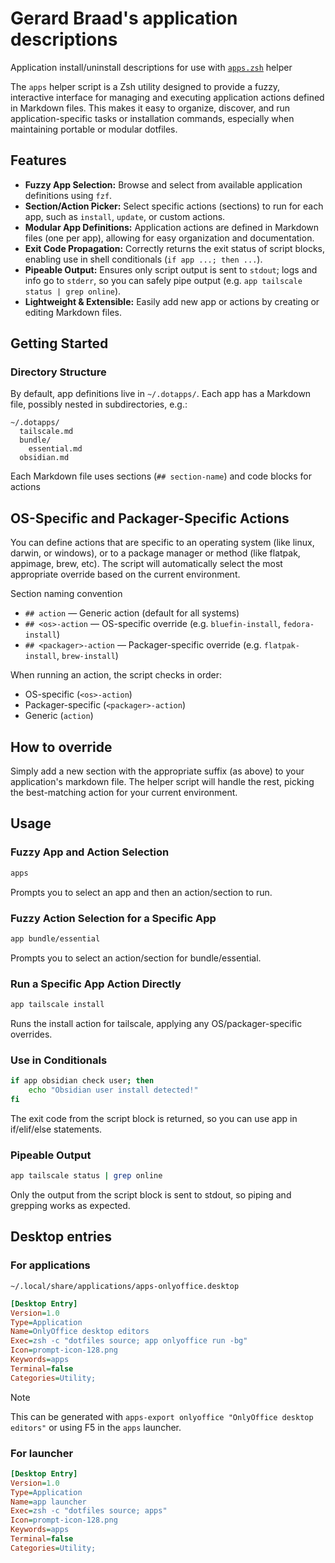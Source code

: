 Gerard Braad's application descriptions
=======================================

Application install/uninstall descriptions for use with [`apps.zsh`](https://github.com/gbraad-dotfiles/upstream/blob/main/zsh/.zshrc.d/apps.zsh) helper

The `apps` helper script is a Zsh utility designed to provide a fuzzy, interactive interface for managing and executing application actions defined in Markdown files. This makes it easy to organize, discover, and run application-specific tasks or installation commands, especially when maintaining portable or modular dotfiles.

## Features

  - **Fuzzy App Selection:** Browse and select from available application definitions using `fzf`.
  - **Section/Action Picker:** Select specific actions (sections) to run for each app, such as `install`, `update`, or custom actions.
  - **Modular App Definitions:** Application actions are defined in Markdown files (one per app), allowing for easy organization and documentation.
  - **Exit Code Propagation:** Correctly returns the exit status of script blocks, enabling use in shell conditionals (`if app ...; then ...`).
  - **Pipeable Output:** Ensures only script output is sent to `stdout`; logs and info go to `stderr`, so you can safely pipe output (e.g. `app tailscale status | grep online`).
  - **Lightweight & Extensible:** Easily add new app or actions by creating or editing Markdown files.


## Getting Started

### Directory Structure

By default, app definitions live in `~/.dotapps/`. Each app has a Markdown file, possibly nested in subdirectories, e.g.:

```
~/.dotapps/
  tailscale.md
  bundle/
    essential.md
  obsidian.md
```

Each Markdown file uses sections (`## section-name`) and code blocks for actions


## OS-Specific and Packager-Specific Actions
You can define actions that are specific to an operating system (like linux, darwin, or windows), or to a package manager or method (like flatpak, appimage, brew, etc). The script will automatically select the most appropriate override based on the current environment.

Section naming convention
  - `## action` — Generic action (default for all systems)
  - `## <os>-action` — OS-specific override (e.g. `bluefin-install`, `fedora-install`)
  - `## <packager>-action` — Packager-specific override (e.g. `flatpak-install`, `brew-install`)

When running an action, the script checks in order:

  -  OS-specific (`<os>-action`)
  - Packager-specific (`<packager>-action`)
  - Generic (`action`)

## How to override
Simply add a new section with the appropriate suffix (as above) to your application's markdown file. The helper script will handle the rest, picking the best-matching action for your current environment.


## Usage

### Fuzzy App and Action Selection
```sh
apps
```

Prompts you to select an app and then an action/section to run.

### Fuzzy Action Selection for a Specific App
```sh
app bundle/essential
```

Prompts you to select an action/section for bundle/essential.

### Run a Specific App Action Directly
```sh
app tailscale install
```

Runs the install action for tailscale, applying any OS/packager-specific overrides.

### Use in Conditionals
```sh
if app obsidian check user; then
    echo "Obsidian user install detected!"
fi
```

The exit code from the script block is returned, so you can use app in if/elif/else statements.

### Pipeable Output
```sh
app tailscale status | grep online
```

Only the output from the script block is sent to stdout, so piping and grepping works as expected.


## Desktop entries

### For applications
`~/.local/share/applications/apps-onlyoffice.desktop`
```ini
[Desktop Entry]
Version=1.0
Type=Application
Name=OnlyOffice desktop editors
Exec=zsh -c "dotfiles source; app onlyoffice run -bg"
Icon=prompt-icon-128.png
Keywords=apps
Terminal=false
Categories=Utility;
```

> [!Note]
> This can be generated with `apps-export onlyoffice "OnlyOffice desktop editors"` or using F5 in the `apps` launcher.

### For launcher
```ini
[Desktop Entry]
Version=1.0
Type=Application
Name=app launcher
Exec=zsh -c "dotfiles source; apps"
Icon=prompt-icon-128.png
Keywords=apps
Terminal=false
Categories=Utility;
```
